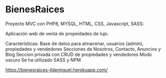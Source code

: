 # BienesRaices
Proyecto MVC con PHP8, MYSQL, HTML, CSS, Javascript, SASS:


Aplicación web de venta de propeidades de lujo.

Características:
Base de datos para almacenar, usuarios (admin), propiedades y vendedores
Secciones de Nosotros, Contacto, Anuncios y Blog
Seccion privada con CRUD de propiedades y vendedores
Modo oscuro
Se ha utilizado SASS y NPM

https://bienesraices-jldemiguel.herokuapp.com/
